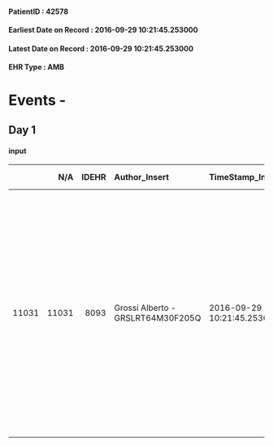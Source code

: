
#### PatientID : 42578
#### Earliest Date on Record : 2016-09-29 10:21:45.253000
#### Latest Date on Record : 2016-09-29 10:21:45.253000
#### EHR Type : AMB

# Events - 

## Day 1

#### input
|       |    N/A |   IDEHR | Author_Insert                     | TimeStamp_Insert           | EHRType   |   PatientID |   IDDigitalSignDocument | persone_vicine   |   Unnamed: 0_x.1 |   IDANAMNESI_SOCIALE | Patient   | FamigliaAltro   | Paziente_T   | FamigliaAltro_T   |   Non_Rilevabile_x.1 | Note_Non_Rilevabile_x.1   | opt_Problemi   | Note_I                                                                                                  | chk_contr_sintomi   | chk_competenza                                 | opt_paziente_a   | opt_famiglia_a   | opt_adeguatezza   | ds_note_ad                                                                                                                                                                                                                                                                              | opt_paziente_solo   | opt_presente_assente   | Presenza_minori   | Caregiver_principale                                                                                                                                                                                                                                                                                | opt_capacita   | ds_familiari_coinv     | opt_risorse_ec   | ds_note_prio                                                           | opt_paziente_ad   | opt_caregiver_ad   | Needs               | Domestic partnership   | Fragility                    |
|------:|-------:|--------:|:----------------------------------|:---------------------------|:----------|------------:|------------------------:|:-----------------|-----------------:|---------------------:|:----------|:----------------|:-------------|:------------------|---------------------:|:--------------------------|:---------------|:--------------------------------------------------------------------------------------------------------|:--------------------|:-----------------------------------------------|:-----------------|:-----------------|:------------------|:----------------------------------------------------------------------------------------------------------------------------------------------------------------------------------------------------------------------------------------------------------------------------------------|:--------------------|:-----------------------|:------------------|:----------------------------------------------------------------------------------------------------------------------------------------------------------------------------------------------------------------------------------------------------------------------------------------------------|:---------------|:-----------------------|:-----------------|:-----------------------------------------------------------------------|:------------------|:-------------------|:--------------------|:-----------------------|:-----------------------------|
| 11031 |  11031 |    8093 | Grossi Alberto - GRSLRT64M30F205Q | 2016-09-29 10:21:45.253000 | AMB       |       42578 |                  507286 | N/A              |             4248 |                 2755 | No#0      | Parziale#2      | No#0         | Parziale#2        |                    0 | NR                        | Si#1           | I due figli seguiti dal CPS non sono stati informati della diagnosi e ovviamente neanche della prognosi | controllo sintomi#0 | competenza/capacit√† assistenziale caregiver#0 | Indefinite#2     | Congruenti#1     | Da valutare#2     | La paziente vive con il figlio Daniele che ha una ditta di manutenzione giardini, altri due figli entrambi con problemi psichiatrici seguiti dal CPS. Uno vive comunque da solo e si autogestisce l'altro √® tutta la settimana ricoverato presso una comunit√† e rientra a casa nei WE | No#0                | Presente#1             | No#0              | figlio Daniele che mi sembra orientato rispetto ad un percorso di CP. Sembra pensare ad una aspettativa di vita medio lunga per la madre a fronte della diagnosi molto recente. Ho comunque ribadito che in caso di stabilit√† del quadro clinico si valuter√† il setting assistenziale pi√π adatto | Adeguato#0     | solo il figlio Daniele | Da valutare#2    | Da valutare la comunicazione con i due figli con problemi psichiatrici | Totale#2          | Totale#2           | Clinici#0;Sociali#1 | Figli#2                | sovraccarico assistenziale#4 |


